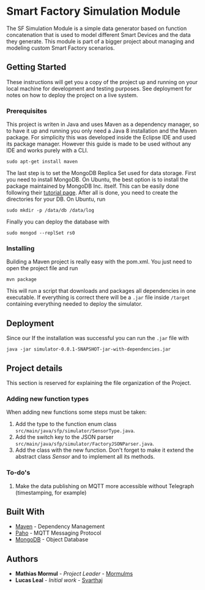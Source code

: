 # Smart Factory Simulation Module

The SF Simulation Module is a simple data generator based on function concatenation that is used to model different Smart Devices and the data they generate. This module is part of a bigger project about managing and modeling custom Smart Factory scenarios.  

## Getting Started

These instructions will get you a copy of the project up and running on your local machine for development and testing purposes. See deployment for notes on how to deploy the project on a live system.

### Prerequisites

This project is writen in Java and uses Maven as a dependency manager, so to have it up and running you only need a Java 8 installation and the Maven package. For simplicity this was developed inside the Eclipse IDE and used its package manager. However this guide is made to be used without any IDE and works purely with a CLI.

```
sudo apt-get install maven
```

The last step is to set the MongoDB Replica Set used for data storage. First you need to install MongoDB. On Ubuntu, the best option is to install the package maintained by MongoDB Inc. itself. This can be easily done following their [tutorial page](https://docs.mongodb.com/manual/tutorial/install-mongodb-on-ubuntu/). After all is done, you need to create the directories for your DB. On Ubuntu, run
```
sudo mkdir -p /data/db /data/log
```

Finally you can deploy the database with
```
sudo mongod --replSet rs0
```

### Installing

Building a Maven project is really easy with the pom.xml. You just need to open the project file and run
```
mvn package
```

This will run a script that downloads and packages all dependencies in one executable. If everything is correct there will be a ```.jar``` file inside ```/target``` containing everything needed to deploy the simulator.

## Deployment

Since our
If the installation was successful you can run the ```.jar``` file with
```
java -jar simulator-0.0.1-SNAPSHOT-jar-with-dependencies.jar
```

## Project details
This section is reserved for explaining the file organization of the Project.

###  Adding new function types
When adding new functions some steps must be taken:
1. Add the type to the function enum class ```src/main/java/sfp/simulator/SensorType.java```.
1. Add the switch key to the JSON parser ```src/main/java/sfp/simulator/FactoryJSONParser.java```.
1. Add the class with the new function. Don't forget to make it extend the abstract class *Sensor* and to implement all its methods.

### To-do's
1. Make the data publishing on MQTT more accessible without Telegraph (timestamping, for example)

## Built With

* [Maven](https://maven.apache.org/) - Dependency Management
* [Paho](https://www.eclipse.org/paho/) - MQTT Messaging Protocol
* [MongoDB](https://www.mongodb.com/) - Object Database

## Authors

* **Mathias Mormul** - *Project Leader* - [Mormulms](https://github.com/mormulms)
* **Lucas Leal** - *Initial work* - [Svarthaj](https://github.com/Svarthaj)

